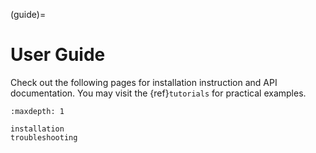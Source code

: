 (guide)=

# User Guide

Check out the following pages for installation instruction and API documentation.
You may visit the {ref}`tutorials` for practical examples.

```{toctree}
:maxdepth: 1

installation
troubleshooting
```
